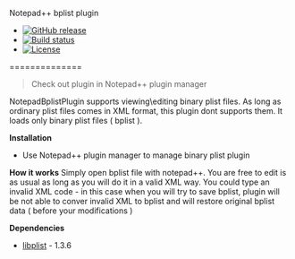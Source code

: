 Notepad++ bplist plugin 
- [![GitHub release](https://img.shields.io/github/release/azerg/NppBplistPlugin.svg?style=flat)](https://github.com/azerg/NppBplistPlugin/releases)
- [![Build status](https://ci.appveyor.com/api/projects/status/ox8kagplw7gvg092?svg=true)](https://ci.appveyor.com/project/azerg/nppbplistplugin)
- [![License](http://img.shields.io/badge/license-NewBSD-brightgreen.svg?style=flat-squar)](http://opensource.org/licenses/BSD-3-Clause)

==============
>Check out plugin in Notepad++ plugin manager

NotepadBplistPlugin supports viewing\editing binary plist files. As long as ordinary plist files comes in XML format, this plugin dont supports them. It loads only binary plist files ( bplist ).

**Installation**
- Use Notepad++ plugin manager to manage binary plist plugin

**How it works**
Simply open bplist file with notepad++. You are free to edit is as usual as long as you will do it in a valid XML way. You could type an invalid XML code - in this case when you will try to save bplist, plugin will be not able to conver invalid XML to bplist and will restore original bplist data ( before your modifications )


**Dependencies**
- [libplist]  - 1.3.6

[libplist]:https://github.com/libimobiledevice/libplist
